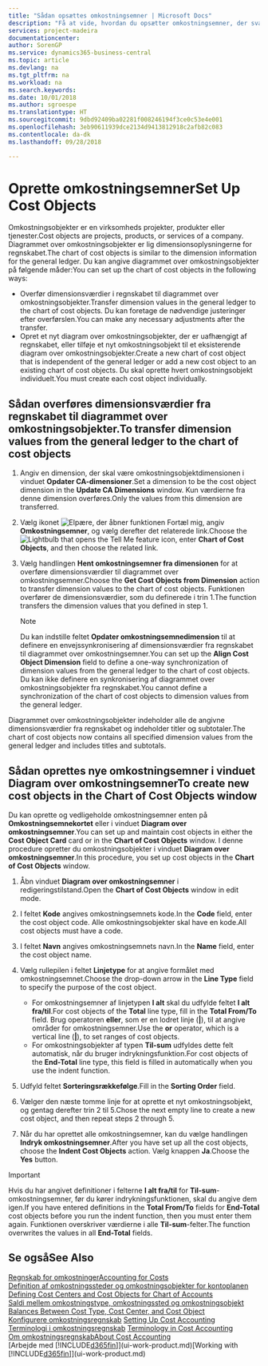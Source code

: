 ```yaml
---
title: "Sådan opsættes omkostningsemner | Microsoft Docs"
description: "Få at vide, hvordan du opsætter omkostningsemner, der svarer til dimensioner i finansregnskabet."
services: project-madeira
documentationcenter: 
author: SorenGP
ms.service: dynamics365-business-central
ms.topic: article
ms.devlang: na
ms.tgt_pltfrm: na
ms.workload: na
ms.search.keywords: 
ms.date: 10/01/2018
ms.author: sgroespe
ms.translationtype: HT
ms.sourcegitcommit: 9dbd92409ba02281f008246194f3ce0c53e4e001
ms.openlocfilehash: 3eb90611939dce2134d9413812918c2afb82c083
ms.contentlocale: da-dk
ms.lasthandoff: 09/28/2018

---
```

# <a name="set-up-cost-objects"></a><span data-ttu-id="73424-103">Oprette omkostningsemner</span><span class="sxs-lookup"><span data-stu-id="73424-103">Set Up Cost Objects</span></span>
<span data-ttu-id="73424-104">Omkostningsobjekter er en virksomheds projekter, produkter eller tjenester.</span><span class="sxs-lookup"><span data-stu-id="73424-104">Cost objects are projects, products, or services of a company.</span></span> <span data-ttu-id="73424-105">Diagrammet over omkostningsobjekter er lig dimensionsoplysningerne for regnskabet.</span><span class="sxs-lookup"><span data-stu-id="73424-105">The chart of cost objects is similar to the dimension information for the general ledger.</span></span> <span data-ttu-id="73424-106">Du kan angive diagrammet over omkostningsobjekter på følgende måder:</span><span class="sxs-lookup"><span data-stu-id="73424-106">You can set up the chart of cost objects in the following ways:</span></span>  

* <span data-ttu-id="73424-107">Overfør dimensionsværdier i regnskabet til diagrammet over omkostningsobjekter.</span><span class="sxs-lookup"><span data-stu-id="73424-107">Transfer dimension values in the general ledger to the chart of cost objects.</span></span> <span data-ttu-id="73424-108">Du kan foretage de nødvendige justeringer efter overførslen.</span><span class="sxs-lookup"><span data-stu-id="73424-108">You can make any necessary adjustments after the transfer.</span></span>  
* <span data-ttu-id="73424-109">Opret et nyt diagram over omkostningsobjekter, der er uafhængigt af regnskabet, eller tilføje et nyt omkostningsobjekt til et eksisterende diagram over omkostningsobjekter.</span><span class="sxs-lookup"><span data-stu-id="73424-109">Create a new chart of cost object that is independent of the general ledger or add a new cost object to an existing chart of cost objects.</span></span> <span data-ttu-id="73424-110">Du skal oprette hvert omkostningsobjekt individuelt.</span><span class="sxs-lookup"><span data-stu-id="73424-110">You must create each cost object individually.</span></span>  

## <a name="to-transfer-dimension-values-from-the-general-ledger-to-the-chart-of-cost-objects"></a><span data-ttu-id="73424-111">Sådan overføres dimensionsværdier fra regnskabet til diagrammet over omkostningsobjekter.</span><span class="sxs-lookup"><span data-stu-id="73424-111">To transfer dimension values from the general ledger to the chart of cost objects</span></span>  
1.  <span data-ttu-id="73424-112">Angiv en dimension, der skal være omkostningsobjektdimensionen i vinduet **Opdater CA-dimensioner**.</span><span class="sxs-lookup"><span data-stu-id="73424-112">Set a dimension to be the cost object dimension in the **Update CA Dimensions** window.</span></span> <span data-ttu-id="73424-113">Kun værdierne fra denne dimension overføres.</span><span class="sxs-lookup"><span data-stu-id="73424-113">Only the values from this dimension are transferred.</span></span>  
2.  <span data-ttu-id="73424-114">Vælg ikonet ![Elpære, der åbner funktionen Fortæl mig](media/ui-search/search_small.png "Fortæl mig, hvad du vil foretage dig"), angiv **Omkostningsemner**, og vælg derefter det relaterede link.</span><span class="sxs-lookup"><span data-stu-id="73424-114">Choose the ![Lightbulb that opens the Tell Me feature](media/ui-search/search_small.png "Tell me what you want to do") icon, enter **Chart of Cost Objects**, and then choose the related link.</span></span>  
3.  <span data-ttu-id="73424-115">Vælg handlingen **Hent omkostningsemner fra dimensionen** for at overføre dimensionsværdier til diagrammet over omkostningsemner.</span><span class="sxs-lookup"><span data-stu-id="73424-115">Choose the **Get Cost Objects from Dimension** action to transfer dimension values to the chart of cost objects.</span></span> <span data-ttu-id="73424-116">Funktionen overfører de dimensionsværdier, som du definerede i trin 1.</span><span class="sxs-lookup"><span data-stu-id="73424-116">The function transfers the dimension values that you defined in step 1.</span></span>  

    > [!NOTE]  
    >  <span data-ttu-id="73424-117">Du kan indstille feltet **Opdater omkostningsemnedimension** til at definere en envejssynkronisering af dimensionsværdier fra regnskabet til diagrammet over omkostningsemner.</span><span class="sxs-lookup"><span data-stu-id="73424-117">You can set up the **Align Cost Object Dimension**  field to define a one-way synchronization of dimension values from the general ledger to the chart of cost objects.</span></span> <span data-ttu-id="73424-118">Du kan ikke definere en synkronisering af diagrammet over omkostningsobjekter fra regnskabet.</span><span class="sxs-lookup"><span data-stu-id="73424-118">You cannot define a synchronization of the chart of cost objects to dimension values from the general ledger.</span></span>  

<span data-ttu-id="73424-119">Diagrammet over omkostningsobjekter indeholder alle de angivne dimensionsværdier fra regnskabet og indeholder titler og subtotaler.</span><span class="sxs-lookup"><span data-stu-id="73424-119">The chart of cost objects now contains all specified dimension values from the general ledger and includes titles and subtotals.</span></span>  

## <a name="to-create-new-cost-objects-in-the-chart-of-cost-objects-window"></a><span data-ttu-id="73424-120">Sådan oprettes nye omkostningsemner i vinduet Diagram over omkostningsemner</span><span class="sxs-lookup"><span data-stu-id="73424-120">To create new cost objects in the Chart of Cost Objects window</span></span>  
<span data-ttu-id="73424-121">Du kan oprette og vedligeholde omkostningsemner enten på **Omkostningsemnekortet** eller i vinduet **Diagram over omkostningsemner**.</span><span class="sxs-lookup"><span data-stu-id="73424-121">You can set up and maintain cost objects in either the **Cost Object Card** card or in the **Chart of Cost Objects** window.</span></span> <span data-ttu-id="73424-122">I denne procedure opretter du omkostningsobjekter i vinduet **Diagram over omkostningsemner**.</span><span class="sxs-lookup"><span data-stu-id="73424-122">In this procedure, you set up cost objects in the **Chart of Cost Objects** window.</span></span>  

1.  <span data-ttu-id="73424-123">Åbn vinduet **Diagram over omkostningsemner** i redigeringstilstand.</span><span class="sxs-lookup"><span data-stu-id="73424-123">Open the **Chart of Cost Objects** window in edit mode.</span></span>  
2.  <span data-ttu-id="73424-124">I feltet **Kode** angives omkostningsemnets kode.</span><span class="sxs-lookup"><span data-stu-id="73424-124">In the **Code** field, enter the cost object code.</span></span> <span data-ttu-id="73424-125">Alle omkostningsobjekter skal have en kode.</span><span class="sxs-lookup"><span data-stu-id="73424-125">All cost objects must have a code.</span></span>  
3.  <span data-ttu-id="73424-126">I feltet **Navn** angives omkostningsemnets navn.</span><span class="sxs-lookup"><span data-stu-id="73424-126">In the **Name** field, enter the cost object name.</span></span>  
4.  <span data-ttu-id="73424-127">Vælg rullepilen i feltet **Linjetype** for at angive formålet med omkostningsemnet.</span><span class="sxs-lookup"><span data-stu-id="73424-127">Choose the drop-down arrow in the **Line Type** field to specify the purpose of the cost object.</span></span>  

    * <span data-ttu-id="73424-128">For omkostningsemner af linjetypen **I alt** skal du udfylde feltet **I alt fra/til**.</span><span class="sxs-lookup"><span data-stu-id="73424-128">For cost objects of the **Total** line type, fill in the **Total From/To** field.</span></span> <span data-ttu-id="73424-129">Brug operatoren **eller**, som er en lodret linje (**&#124;**), til at angive områder for omkostningsemner.</span><span class="sxs-lookup"><span data-stu-id="73424-129">Use the **or** operator, which is a vertical line (**&#124;**), to set ranges of cost objects.</span></span>  
    * <span data-ttu-id="73424-130">For omkostningsobjekter af typen **Til-sum** udfyldes dette felt automatisk, når du bruger indrykningsfunktion.</span><span class="sxs-lookup"><span data-stu-id="73424-130">For cost objects of the **End-Total** line type, this field is filled in automatically when you use  the indent function.</span></span>  
5.  <span data-ttu-id="73424-131">Udfyld feltet **Sorteringsrækkefølge**.</span><span class="sxs-lookup"><span data-stu-id="73424-131">Fill in the **Sorting Order** field.</span></span>  
6.  <span data-ttu-id="73424-132">Vælger den næste tomme linje for at oprette et nyt omkostningsobjekt, og gentag derefter trin 2 til 5.</span><span class="sxs-lookup"><span data-stu-id="73424-132">Chose the next empty line to create a new cost object, and then repeat steps 2 through 5.</span></span>  
7.  <span data-ttu-id="73424-133">Når du har oprettet alle omkostningsemner, kan du vælge handlingen **Indryk omkostningsemner**.</span><span class="sxs-lookup"><span data-stu-id="73424-133">After you have set up all the cost objects, choose the **Indent Cost Objects** action.</span></span> <span data-ttu-id="73424-134">Vælg knappen **Ja**.</span><span class="sxs-lookup"><span data-stu-id="73424-134">Choose the **Yes** button.</span></span>  

> [!IMPORTANT]  
>  <span data-ttu-id="73424-135">Hvis du har angivet definitioner i felterne **I alt fra/til** for **Til-sum**-omkostningsemner, før du kører indrykningsfunktionen, skal du angive dem igen.</span><span class="sxs-lookup"><span data-stu-id="73424-135">If you have entered definitions in the **Total From/To** fields for **End-Total** cost objects before you run the indent function, then you must enter them again.</span></span> <span data-ttu-id="73424-136">Funktionen overskriver værdierne i alle **Til-sum**-felter.</span><span class="sxs-lookup"><span data-stu-id="73424-136">The function overwrites the values in all **End-Total** fields.</span></span>  

## <a name="see-also"></a><span data-ttu-id="73424-137">Se også</span><span class="sxs-lookup"><span data-stu-id="73424-137">See Also</span></span>  
[<span data-ttu-id="73424-138">Regnskab for omkostninger</span><span class="sxs-lookup"><span data-stu-id="73424-138">Accounting for Costs</span></span>](finance-manage-cost-accounting.md)  
<span data-ttu-id="73424-139">[Definition af omkostningssteder og omkostningsobjekter for kontoplanen](finance-defining-cost-centers-and-cost-objects-for-chart-of-accounts.md) </span><span class="sxs-lookup"><span data-stu-id="73424-139">[Defining Cost Centers and Cost Objects for Chart of Accounts](finance-defining-cost-centers-and-cost-objects-for-chart-of-accounts.md) </span></span>  
<span data-ttu-id="73424-140">[Saldi mellem omkostningstype, omkostningssted og omkostningsobjekt](finance-balances-between-cost-type-cost-center-and-cost-object.md) </span><span class="sxs-lookup"><span data-stu-id="73424-140">[Balances Between Cost Type, Cost Center, and Cost Object](finance-balances-between-cost-type-cost-center-and-cost-object.md) </span></span>  
<span data-ttu-id="73424-141">[Konfigurere omkostningsregnskab](finance-set-up-cost-accounting.md) </span><span class="sxs-lookup"><span data-stu-id="73424-141">[Setting Up Cost Accounting](finance-set-up-cost-accounting.md) </span></span>  
<span data-ttu-id="73424-142">[Terminologi i omkostningsregnskab](finance-terminology-in-cost-accounting.md) </span><span class="sxs-lookup"><span data-stu-id="73424-142">[Terminology in Cost Accounting](finance-terminology-in-cost-accounting.md) </span></span>  
[<span data-ttu-id="73424-143">Om omkostningsregnskab</span><span class="sxs-lookup"><span data-stu-id="73424-143">About Cost Accounting</span></span>](finance-about-cost-accounting.md)  
<span data-ttu-id="73424-144">[Arbejde med [!INCLUDE[d365fin](includes/d365fin_md.md)]](ui-work-product.md)</span><span class="sxs-lookup"><span data-stu-id="73424-144">[Working with [!INCLUDE[d365fin](includes/d365fin_md.md)]](ui-work-product.md)</span></span>

